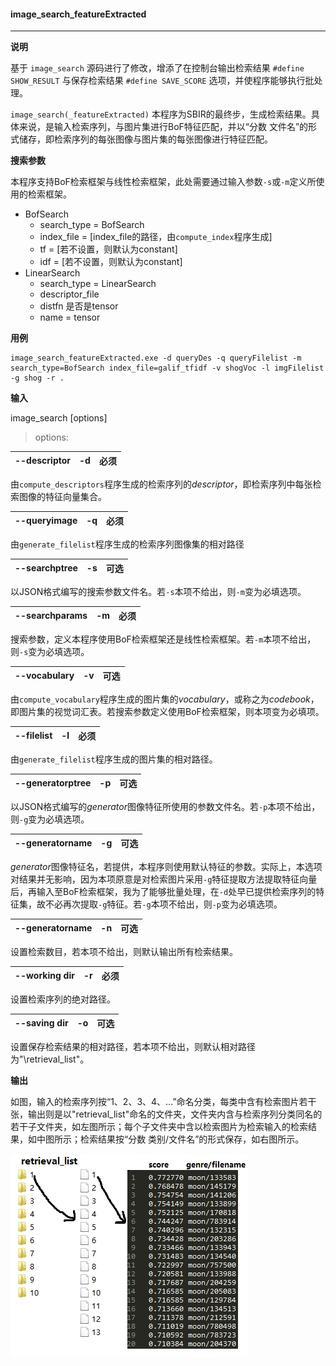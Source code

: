 #### image_search_featureExtracted

----------------

**说明**

基于 ``image_search`` 源码进行了修改，增添了在控制台输出检索结果 ``#define SHOW_RESULT`` 与保存检索结果 ``#define SAVE_SCORE`` 选项，并使程序能够执行批处理。

``image_search(_featureExtracted)`` 本程序为SBIR的最终步，生成检索结果。具体来说，是输入检索序列，与图片集进行BoF特征匹配，并以“分数 文件名”的形式储存，即检索序列的每张图像与图片集的每张图像进行特征匹配。

**搜索参数**

本程序支持BoF检索框架与线性检索框架，此处需要通过输入参数``-s``或``-m``定义所使用的检索框架。

* BofSearch
	- search_type = BofSearch
	- index_file = [index_file的路径，由``compute_index``程序生成]
	- tf = [若不设置，则默认为constant]
	- idf = [若不设置，则默认为constant]
* LinearSearch
	- search_type = LinearSearch       
    - descriptor_file
    - distfn
    是否是tensor
    - name = tensor          

**用例**

```
image_search_featureExtracted.exe -d queryDes -q queryFilelist -m search_type=BofSearch index_file=galif_tfidf -v shogVoc -l imgFilelist -g shog -r .
```

**输入**

image_search [options]

> options:

 | --descriptor | -d   | 必须 |
 |--------------|------|------|

由``compute_descriptors``程序生成的检索序列的*descriptor*，即检索序列中每张检索图像的特征向量集合。

 | --queryimage | -q   | 必须 |
 |--------------|------|------|

由``generate_filelist``程序生成的检索序列图像集的相对路径

 | --searchptree | -s   | 可选 |
 |--------------|------|------|

以JSON格式编写的搜索参数文件名。若``-s``本项不给出，则``-m``变为必填选项。

 | --searchparams | -m   | 必须 |
 |--------------|------|------|

搜索参数，定义本程序使用BoF检索框架还是线性检索框架。若``-m``本项不给出，则``-s``变为必填选项。

 | --vocabulary | -v   | 可选 |
 |--------------|------|------|

由``compute_vocabulary``程序生成的图片集的*vocabulary*，或称之为*codebook*，即图片集的视觉词汇表。若搜索参数定义使用BoF检索框架，则本项变为必填项。

 | --filelist | -l   | 必须 |
 |--------------|------|------|

由``generate_filelist``程序生成的图片集的相对路径。

 | --generatorptree | -p   | 可选 |
 |--------------|------|------|

以JSON格式编写的*generator*图像特征所使用的参数文件名。若``-p``本项不给出，则``-g``变为必填选项。

 | --generatorname | -g   | 可选 |
 |--------------|------|------|

*generator*图像特征名，若提供，本程序则使用默认特征的参数。实际上，本选项对结果并无影响，因为本项原意是对检索图片采用``-g``特征提取方法提取特征向量后，再输入至BoF检索框架，我为了能够批量处理，在``-d``处早已提供检索序列的特征集，故不必再次提取``-g``特征。若``-g``本项不给出，则``-p``变为必填选项。

 | --generatorname | -n   | 可选 |
 |--------------|------|------|

设置检索数目，若本项不给出，则默认输出所有检索结果。

 | --working dir | -r   | 必须 |
 |--------------|------|------|

设置检索序列的绝对路径。

 | --saving dir | -o   | 可选 |
 |--------------|------|------|

设置保存检索结果的相对路径，若本项不给出，则默认相对路径为"\retrieval_list\"。

**输出**

如图，输入的检索序列按“1、2、3、4、...”命名分类，每类中含有检索图片若干张，输出则是以"retrieval_list"命名的文件夹，文件夹内含与检索序列分类同名的若干子文件夹，如左图所示；每个子文件夹中含以检索图片为检索输入的检索结果，如中图所示；检索结果按“分数 类别/文件名”的形式保存，如右图所示。

![输出示例](../../resource/rmd_image_search.jpg)